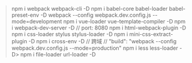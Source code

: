 > npm i webpack webpack-cli -D
> npm i babel-core babel-loader babel-preset-env -D
> webpack --config webpack.dev.config.js --mode=development
> npm i vue-loader vue-template-compiler -D
> npm i webpack-dev-server -D // port: 8080
> npm i html-webpack-plugin -D
> npm i css-loader stylus stylus-loader -D
> npm i mini-css-extract-plugin -D
> npm i cross-env -D // 跨域
> // "build": "webpack --config webpack.dev.config.js --mode=production"
> npm i less less-loader -D>
> npm i file-loader url-loader -D